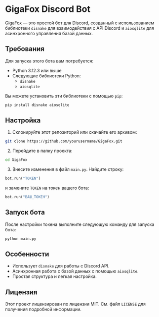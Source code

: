# GigaFox Discord Bot

GigaFox — это простой бот для Discord, созданный с использованием библиотеки `disnake` для взаимодействия с API Discord и `aiosqlite` для асинхронного управления базой данных.

## Требования

Для запуска этого бота вам потребуется:

- Python 3.12.3 или выше
- Следующие библиотеки Python:
  - `disnake`
  - `aiosqlite`

Вы можете установить эти библиотеки с помощью `pip`:

```bash
pip install disnake aiosqlite
```

## Настройка

1. Склонируйте этот репозиторий или скачайте его архивом:

```bash
git clone https://github.com/yourusername/GigaFox.git
```

2. Перейдите в папку проекта:

```bash
cd GigaFox
```

3. Внесите изменения в файл `main.py`. Найдите строку:

```python
bot.run("TOKEN")
```

и замените `TOKEN` на токен вашего бота:

```python
bot.run("ВАШ_ТОКЕН")
```

## Запуск бота

После настройки токена выполните следующую команду для запуска бота:

```bash
python main.py
```

## Особенности

- Использует `disnake` для работы с Discord API.
- Асинхронная работа с базой данных с помощью `aiosqlite`.
- Простая структура и легкая настройка.

## Лицензия

Этот проект лицензирован по лицензии MIT. См. файл `LICENSE` для получения подробной информации.
